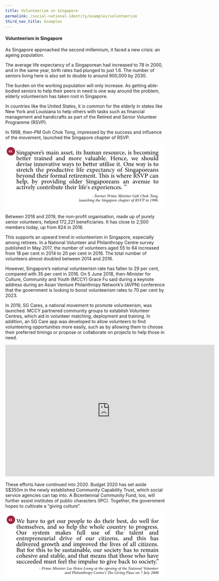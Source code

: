 ```yaml
---
title: Volunteerism in Singapore
permalink: /social-national-identity/examples/volunteerism
third_nav_title: Examples
---
```

#### Volunteerism in Singapore

As Singapore approached the second millennium, it faced a new crisis: an ageing population.

The average life expectancy of a Singaporean had increased to 78 in 2000, and in the same year, birth rates had plunged to just 1.6. The number of seniors living here is also set to double to around 900,000 by 2030.

The burden on the working population will only increase. As getting able-bodied seniors to help their peers in need is one way around the problem, elderly volunteerism has taken root in Singapore.

In countries like the United States, it is common for the elderly in states like New York and Louisiana to help others with tasks such as financial management and handicrafts as part of the Retired and Senior Volunteer Programme (RSVP).

In 1998, then-PM Goh Chok Tong, impressed by the success and influence of the movement, launched the Singapore chapter of RSVP.

![Alt text for image on Isomer site](/images/society/examples/social-quotes-21-2.png)

Between 2018 and 2019, the non-profit organisation, made up of purely senior volunteers, helped 172,221 beneficiaries. It has close to 2,500 members today, up from 824 in 2016.

This supports an upward trend in volunteerism in Singapore, especially among retirees. In a National Volunteer and Philanthropy Centre survey published in May 2017, the number of volunteers aged 55 to 64 increased from 18 per cent in 2014 to 20 per cent in 2016. The total number of volunteers almost doubled between 2014 and 2016.

However, Singapore’s national volunteerism rate has fallen to 29 per cent, compared with 35 per cent in 2016. On 5 June 2018, then-Minister for Culture, Community and Youth (MCCY) Grace Fu said during a keynote address during an Asian Venture Philanthropy Network’s (AVPN) conference that the government is looking to boost volunteerism rates to 70 per cent by 2023.

In 2019, SG Cares, a national movement to promote volunteerism, was launched. MCCY partnered community groups to establish Volunteer Centres, which aid in volunteer matching, deployment and training. In addition, an SG Care app was developed to allow volunteers to find volunteering opportunities more easily, such as by allowing them to choose their preferred timings or propose or collaborate on projects to help those in need.

<iframe width="660" height="415" src="https://www.youtube.com/embed/gs6NGPk0yjY" title="YouTube video player" frameborder="0" allow="accelerometer; autoplay; clipboard-write; encrypted-media; gyroscope; picture-in-picture" allowfullscreen></iframe>

These efforts have continued into 2020. Budget 2020 has set aside S$350m in the newly established Community Capability Trust, which social service agencies can tap into. A Bicentennial Community Fund, too, will further assist institutes of public characters (IPC). Together, the government hopes to cultivate a “giving culture”.

![Alt text for image on Isomer site](/images/society/examples/social-quotes-22-2.png)